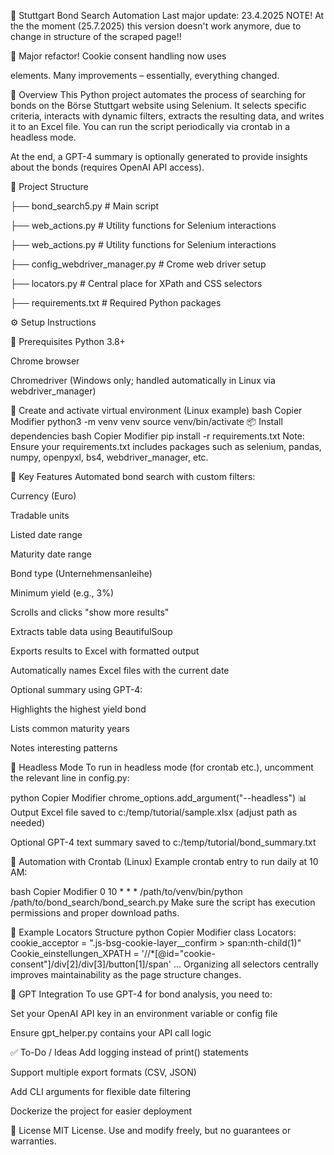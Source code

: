 🏦 Stuttgart Bond Search Automation
Last major update: 23.4.2025
NOTE! At the the moment (25.7.2025) this version doesn't work anymore, due to change in structure of the scraped page!!

🎉 Major refactor! Cookie consent handling now uses <aside> elements. Many improvements – essentially, everything changed.

📌 Overview
This Python project automates the process of searching for bonds on the Börse Stuttgart website using Selenium. It selects specific criteria, interacts with dynamic filters, extracts the resulting data, and writes it to an Excel file. You can run the script periodically via crontab in a headless mode.

At the end, a GPT-4 summary is optionally generated to provide insights about the bonds (requires OpenAI API access).

🧩 Project Structure

├── bond_search5.py            # Main script

├── web_actions.py           # Utility functions for Selenium interactions

├── web_actions.py           # Utility functions for Selenium interactions

├── config_webdriver_manager.py # Crome web driver setup

├── locators.py              # Central place for XPath and CSS selectors

├── requirements.txt         # Required Python packages

⚙️ Setup Instructions

🔐 Prerequisites
Python 3.8+

Chrome browser

Chromedriver (Windows only; handled automatically in Linux via webdriver_manager)

🐍 Create and activate virtual environment (Linux example)
bash
Copier
Modifier
python3 -m venv venv
source venv/bin/activate
📦 Install dependencies
bash
Copier
Modifier
pip install -r requirements.txt
Note: Ensure your requirements.txt includes packages such as selenium, pandas, numpy, openpyxl, bs4, webdriver_manager, etc.

🧠 Key Features
Automated bond search with custom filters:

Currency (Euro)

Tradable units

Listed date range

Maturity date range

Bond type (Unternehmensanleihe)

Minimum yield (e.g., 3%)

Scrolls and clicks "show more results"

Extracts table data using BeautifulSoup

Exports results to Excel with formatted output

Automatically names Excel files with the current date

Optional summary using GPT-4:

Highlights the highest yield bond

Lists common maturity years

Notes interesting patterns

🤖 Headless Mode
To run in headless mode (for crontab etc.), uncomment the relevant line in config.py:

python
Copier
Modifier
chrome_options.add_argument("--headless")
📊 Output
Excel file saved to c:/temp/tutorial/sample.xlsx (adjust path as needed)

Optional GPT-4 text summary saved to c:/temp/tutorial/bond_summary.txt

📅 Automation with Crontab (Linux)
Example crontab entry to run daily at 10 AM:

bash
Copier
Modifier
0 10 * * * /path/to/venv/bin/python /path/to/bond_search/bond_search.py
Make sure the script has execution permissions and proper download paths.

🧪 Example Locators Structure
python
Copier
Modifier
class Locators:
    cookie_acceptor = ".js-bsg-cookie-layer__confirm > span:nth-child(1)"
    Cookie_einstellungen_XPATH = '//*[@id="cookie-consent"]/div[2]/div[3]/button[1]/span'
    ...
Organizing all selectors centrally improves maintainability as the page structure changes.

🧠 GPT Integration
To use GPT-4 for bond analysis, you need to:

Set your OpenAI API key in an environment variable or config file

Ensure gpt_helper.py contains your API call logic

✅ To-Do / Ideas
Add logging instead of print() statements

Support multiple export formats (CSV, JSON)

Add CLI arguments for flexible date filtering

Dockerize the project for easier deployment

📝 License
MIT License. Use and modify freely, but no guarantees or warranties.

